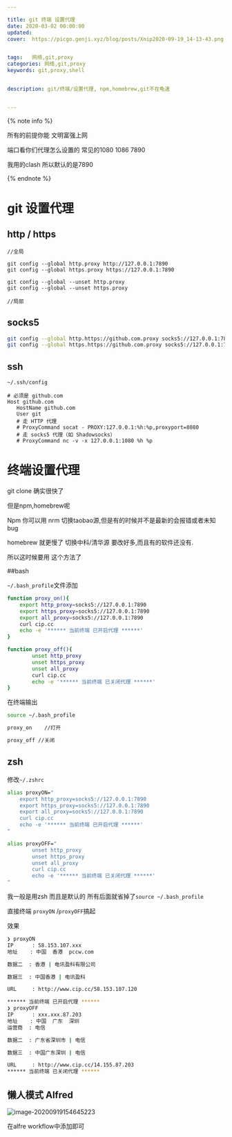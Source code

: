 ```yaml
---

title: git 终端 设置代理 
date: 2020-03-02 00:00:00
updated: 
cover:  https://picgo.genji.xyz/blog/posts/Xnip2020-09-19_14-13-43.png


tags:  	网络,git,proxy
categories: 网络,git,proxy
keywords: git,proxy,shell


description: git/终端/设置代理, npm,homebrew,git不在龟速


---
```








{% note info %}

所有的前提你能 文明富强上网  

端口看你们代理怎么设置的 常见的1080 1086 7890

我用的clash  所以默认的是7890

{% endnote %}

# git 设置代理



## http / https

```git
//全局 

git config --global http.proxy http://127.0.0.1:7890
git config --global https.proxy https://127.0.0.1:7890

git config --global --unset http.proxy
git config --global --unset https.proxy

//局部

```



## socks5

```bash
git config --global http.https://github.com.proxy socks5://127.0.0.1:7890
git config --global https.https://github.com.proxy socks5://127.0.0.1:7890

```



## ssh

`~/.ssh/config`

```
# 必须是 github.com
Host github.com
   HostName github.com
   User git
   # 走 HTTP 代理
   # ProxyCommand socat - PROXY:127.0.0.1:%h:%p,proxyport=8080
   # 走 socks5 代理（如 Shadowsocks）
   # ProxyCommand nc -v -x 127.0.0.1:1080 %h %p

```





# 终端设置代理

git clone  确实很快了

但是npm,homebrew呢

Npm   你可以用 nrm 切换taobao源,但是有的时候并不是最新的会报错或者未知bug

homebrew 就更慢了 切换中科/清华源  要改好多,而且有的软件还没有.

所以这时候要用 这个方法了

##bash

`~/.bash_profile`文件添加

```bash
function proxy_on(){
	export http_proxy=socks5://127.0.0.1:7890
	export https_proxy=socks5://127.0.0.1:7890
	export all_proxy=socks5://127.0.0.1:7890
	curl cip.cc 
	echo -e '****** 当前终端 已开启代理 ******'
}

function proxy_off(){
        unset http_proxy
        unset https_proxy
        unset all_proxy
		curl cip.cc
        echo -e '****** 当前终端 已关闭代理 ******'
}

```



在终端输出

```bash
source ~/.bash_profile

proxy_on    //打开

proxy_off //关闭


```

## zsh

修改`~/.zshrc` 

```zsh
alias proxyON="
	export http_proxy=socks5://127.0.0.1:7890
	export https_proxy=socks5://127.0.0.1:7890
	export all_proxy=socks5://127.0.0.1:7890
	curl cip.cc 
	echo -e '****** 当前终端 已开启代理 ******'
"

alias proxyOFF="
	    unset http_proxy
        unset https_proxy
        unset all_proxy
		curl cip.cc
        echo -e '****** 当前终端 已关闭代理 ******'
"
```

我一般是用zsh 而且是默认的 所有后面就省掉了`source ~/.bash_profile` 

直接终端 `proxyON` /`proxyOFF`搞起



效果

```zsh
❯ proxyON
IP      : 58.153.107.xxx
地址    : 中国  香港  pccw.com

数据二  : 香港 | 电讯盈科有限公司

数据三  : 中国香港 | 电讯盈科

URL     : http://www.cip.cc/58.153.107.120

****** 当前终端 已开启代理 ******
❯ proxyOFF
IP      : xxx.xxx.87.203
地址    : 中国  广东  深圳
运营商  : 电信

数据二  : 广东省深圳市 | 电信

数据三  : 中国广东深圳 | 电信

URL     : http://www.cip.cc/14.155.87.203
****** 当前终端 已关闭代理 ******
```





## 懒人模式 Alfred



![image-20200919154645223](https://picgo.genji.xyz/blog/posts/image-20200919154645223.png)

在alfre workflow中添加即可
